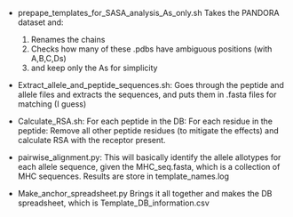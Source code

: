 - prepape_templates_for_SASA_analysis_As_only.sh
Takes the PANDORA dataset and:
	1) Renames the chains
	2) Checks how many of these .pdbs have ambiguous positions (with A,B,C,Ds)
	3) and keep only the As for simplicity

- Extract_allele_and_peptide_sequences.sh:
Goes through the peptide and allele files and extracts the sequences, and puts them in .fasta files for matching (I guess)

- Calculate_RSA.sh:
For each peptide in the DB:
	For each residue in the peptide:
		Remove all other peptide residues (to mitigate the effects) and calculate RSA with the receptor present. 

- pairwise_alignment.py:
This will basically identify the allele allotypes for each allele sequence, given the MHC_seq.fasta, which is a collection of MHC sequences.
	Results are store in template_names.log

- Make_anchor_spreadsheet.py
Brings it all together and makes the DB spreadsheet, which is Template_DB_information.csv